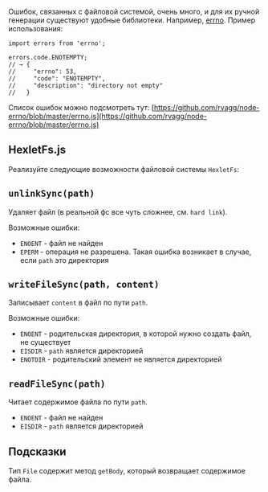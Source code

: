 Ошибок, связанных с файловой системой, очень много, и для их ручной генерации существуют удобные библиотеки. Например, [errno](https://github.com/rvagg/node-errno). Пример использования:

```
import errors from 'errno';

errors.code.ENOTEMPTY;
// → {
//     "errno": 53,
//     "code": "ENOTEMPTY",
//     "description": "directory not empty"
//   }
```

Список ошибок можно подсмотреть тут: [https://github.com/rvagg/node-errno/blob/master/errno.js](https://github.com/rvagg/node-errno/blob/master/errno.js)

## HexletFs.js

Реализуйте следующие возможности файловой системы `HexletFs`:

## `unlinkSync(path)`

Удаляет файл (в реальной фс все чуть сложнее, см. `hard link`).

Возможные ошибки:

* `ENOENT` - файл не найден
* `EPERM` - операция не разрешена. Такая ошибка возникает в случае, если `path` это директория

## `writeFileSync(path, content)`

Записывает `content` в файл по пути `path`.

Возможные ошибки:

* `ENOENT` - родительская директория, в которой нужно создать файл, не существует
* `EISDIR` - `path` является директорией
* `ENOTDIR` - родительский элемент не является директорией

## `readFileSync(path)`

Читает содержимое файла по пути `path`.

* `ENOENT` - файл не найден
* `EISDIR` - `path` является директорией

## Подсказки

Тип `File` содержит метод `getBody`, который возвращает содержимое файла.
